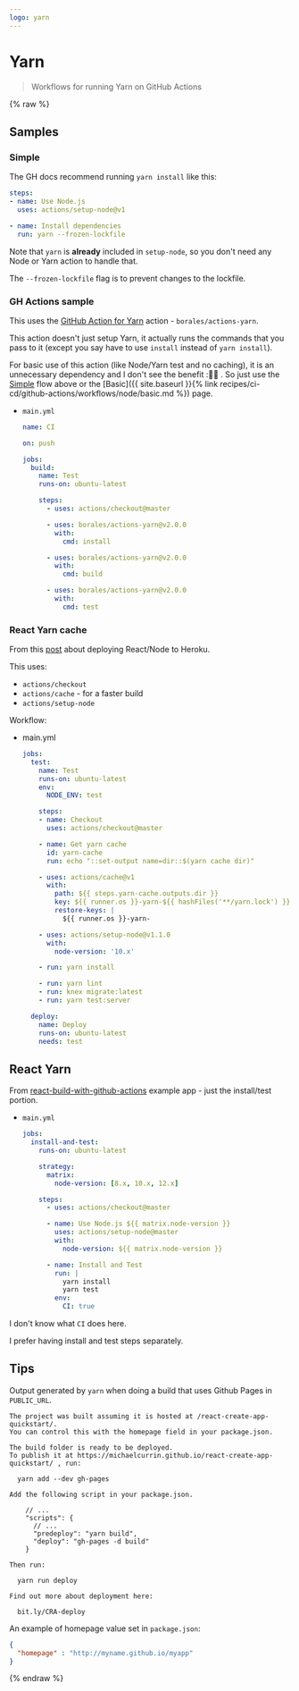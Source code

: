 ```yaml
---
logo: yarn
---
```

# Yarn
> Workflows for running Yarn on GitHub Actions

{% raw %}

## Samples

### Simple

The GH docs recommend running `yarn install` like this:

```yaml
steps:
- name: Use Node.js
  uses: actions/setup-node@v1

- name: Install dependencies
  run: yarn --frozen-lockfile
```

Note that `yarn` is **already** included in `setup-node`, so you don't need any Node or Yarn action to handle that.

The `--frozen-lockfile` flag is to prevent changes to the lockfile.

### GH Actions sample

This uses the [GitHub Action for Yarn](https://github.com/marketplace/actions/github-action-for-yarn) action - `borales/actions-yarn`.

This action doesn't just setup Yarn, it actually runs the commands that you pass to it (except you say have to use `install` instead of `yarn install`).

For basic use of this action (like Node/Yarn test and no caching), it is an unnecessary dependency and I don't see the benefit :🤷‍♂️ . So just use the [Simple](simple.md) flow above or the [Basic]({{ site.baseurl }}{% link recipes/ci-cd/github-actions/workflows/node/basic.md %}) page.

- `main.yml`
    ```yaml
    name: CI

    on: push

    jobs:
      build:
        name: Test
        runs-on: ubuntu-latest

        steps:
          - uses: actions/checkout@master

          - uses: borales/actions-yarn@v2.0.0
            with:
              cmd: install

          - uses: borales/actions-yarn@v2.0.0
            with:
              cmd: build

          - uses: borales/actions-yarn@v2.0.0
            with:
              cmd: test
    ```

### React Yarn cache

From this [post](https://spin.atomicobject.com/2020/01/20/github-actions-react-node/) about deploying React/Node to Heroku.

This uses:

- `actions/checkout`
- `actions/cache` - for a faster build
- `actions/setup-node`

Workflow:

- main.yml
    ```yaml
    jobs:
      test:
        name: Test
        runs-on: ubuntu-latest
        env:
          NODE_ENV: test

        steps:
        - name: Checkout
          uses: actions/checkout@master

        - name: Get yarn cache
          id: yarn-cache
          run: echo "::set-output name=dir::$(yarn cache dir)"

        - uses: actions/cache@v1
          with:
            path: ${{ steps.yarn-cache.outputs.dir }}
            key: ${{ runner.os }}-yarn-${{ hashFiles('**/yarn.lock') }}
            restore-keys: |
              ${{ runner.os }}-yarn-

        - uses: actions/setup-node@v1.1.0
          with:
            node-version: '10.x'

        - run: yarn install

        - run: yarn lint
        - run: knex migrate:latest
        - run: yarn test:server

      deploy:
        name: Deploy
        runs-on: ubuntu-latest
        needs: test
    ```


## React Yarn

From [react-build-with-github-actions](https://github.com/explooosion/react-build-with-github-actions) example app - just the install/test portion.

- `main.yml`
    ```yaml
    jobs:
      install-and-test:
        runs-on: ubuntu-latest

        strategy:
          matrix:
            node-version: [8.x, 10.x, 12.x]

        steps:
          - uses: actions/checkout@master

          - name: Use Node.js ${{ matrix.node-version }}
            uses: actions/setup-node@master
            with:
              node-version: ${{ matrix.node-version }}

          - name: Install and Test
            run: |
              yarn install
              yarn test
            env:
              CI: true
    ```

I don't know what `CI` does here.

I prefer having install and test steps separately.


## Tips

Output generated by `yarn` when doing a build that uses Github Pages in `PUBLIC_URL`.

```
The project was built assuming it is hosted at /react-create-app-quickstart/.
You can control this with the homepage field in your package.json.

The build folder is ready to be deployed.
To publish it at https://michaelcurrin.github.io/react-create-app-quickstart/ , run:

  yarn add --dev gh-pages

Add the following script in your package.json.

    // ...
    "scripts": {
      // ...
      "predeploy": "yarn build",
      "deploy": "gh-pages -d build"
    }

Then run:

  yarn run deploy

Find out more about deployment here:

  bit.ly/CRA-deploy
```

An example of homepage value set in `package.json`:

```json
{
  "homepage" : "http://myname.github.io/myapp"
}
```

{% endraw %}
